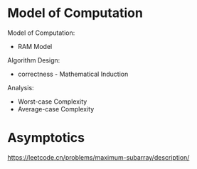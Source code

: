 # Model of Computation

Model of Computation:

- RAM Model

Algorithm Design:

- correctness - Mathematical Induction

Analysis:

- Worst-case Complexity
- Average-case Complexity

# Asymptotics

https://leetcode.cn/problems/maximum-subarray/description/

